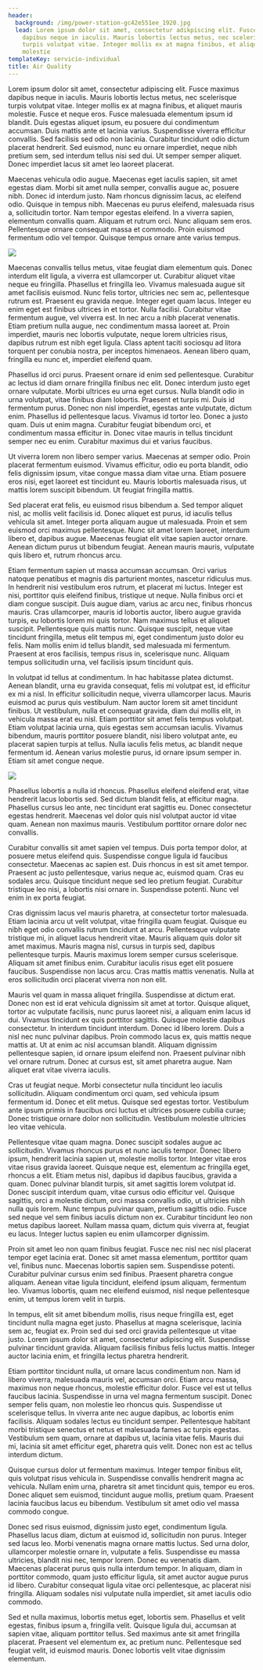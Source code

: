 ```yaml
---
header:
  background: /img/power-station-gc42e551ee_1920.jpg
  lead: Lorem ipsum dolor sit amet, consectetur adikpiscing elit. Fusce maximus
    dapibus neque in iaculis. Mauris lobortis lectus metus, nec scelerisque
    turpis volutpat vitae. Integer mollis ex at magna finibus, et aliquet mauris
    molestie
templateKey: servicio-individual
title: Air Quality
---
```

Lorem ipsum dolor sit amet, consectetur adipiscing elit. Fusce maximus dapibus neque in iaculis. Mauris lobortis lectus metus, nec scelerisque turpis volutpat vitae. Integer mollis ex at magna finibus, et aliquet mauris molestie. Fusce et neque eros. Fusce malesuada elementum ipsum id blandit. Duis egestas aliquet ipsum, eu posuere dui condimentum accumsan. Duis mattis ante et lacinia varius. Suspendisse viverra efficitur convallis. Sed facilisis sed odio non lacinia. Curabitur tincidunt odio dictum placerat hendrerit. Sed euismod, nunc eu ornare imperdiet, neque nibh pretium sem, sed interdum tellus nisi sed dui. Ut semper semper aliquet. Donec imperdiet lacus sit amet leo laoreet placerat.

Maecenas vehicula odio augue. Maecenas eget iaculis sapien, sit amet egestas diam. Morbi sit amet nulla semper, convallis augue ac, posuere nibh. Donec id interdum justo. Nam rhoncus dignissim lacus, ac eleifend odio. Quisque in tempus nibh. Maecenas eu purus eleifend, malesuada risus a, sollicitudin tortor. Nam tempor egestas eleifend. In a viverra sapien, elementum convallis quam. Aliquam et rutrum orci. Nunc aliquam sem eros. Pellentesque ornare consequat massa et commodo. Proin euismod fermentum odio vel tempor. Quisque tempus ornare ante varius tempus.

![](/img/power-station-gc42e551ee_1920.jpg)

Maecenas convallis tellus metus, vitae feugiat diam elementum quis. Donec interdum elit ligula, a viverra est ullamcorper ut. Curabitur aliquet vitae neque eu fringilla. Phasellus et fringilla leo. Vivamus malesuada augue sit amet facilisis euismod. Nunc felis tortor, ultricies nec sem ac, pellentesque rutrum est. Praesent eu gravida neque. Integer eget quam lacus. Integer eu enim eget est finibus ultrices in et tortor. Nulla facilisi. Curabitur vitae fermentum augue, vel viverra est. In nec arcu a nibh placerat venenatis. Etiam pretium nulla augue, nec condimentum massa laoreet at. Proin imperdiet, mauris nec lobortis vulputate, neque lorem ultricies risus, dapibus rutrum est nibh eget ligula. Class aptent taciti sociosqu ad litora torquent per conubia nostra, per inceptos himenaeos. Aenean libero quam, fringilla eu nunc et, imperdiet eleifend quam.

Phasellus id orci purus. Praesent ornare id enim sed pellentesque. Curabitur ac lectus id diam ornare fringilla finibus nec elit. Donec interdum justo eget ornare vulputate. Morbi ultrices eu urna eget cursus. Nulla blandit odio in urna volutpat, vitae finibus diam lobortis. Praesent et turpis mi. Duis id fermentum purus. Donec non nisl imperdiet, egestas ante vulputate, dictum enim. Phasellus id pellentesque lacus. Vivamus id tortor leo. Donec a justo quam. Duis ut enim magna. Curabitur feugiat bibendum orci, et condimentum massa efficitur in. Donec vitae mauris in tellus tincidunt semper nec eu enim. Curabitur maximus dui et varius faucibus.

Ut viverra lorem non libero semper varius. Maecenas at semper odio. Proin placerat fermentum euismod. Vivamus efficitur, odio eu porta blandit, odio felis dignissim ipsum, vitae congue massa diam vitae urna. Etiam posuere eros nisi, eget laoreet est tincidunt eu. Mauris lobortis malesuada risus, ut mattis lorem suscipit bibendum. Ut feugiat fringilla mattis.

Sed placerat erat felis, eu euismod risus bibendum a. Sed tempor aliquet nisl, ac mollis velit facilisis id. Donec aliquet est purus, id iaculis tellus vehicula sit amet. Integer porta aliquam augue ut malesuada. Proin et sem euismod orci maximus pellentesque. Nunc sit amet lorem laoreet, interdum libero et, dapibus augue. Maecenas feugiat elit vitae sapien auctor ornare. Aenean dictum purus ut bibendum feugiat. Aenean mauris mauris, vulputate quis libero et, rutrum rhoncus arcu.

Etiam fermentum sapien ut massa accumsan accumsan. Orci varius natoque penatibus et magnis dis parturient montes, nascetur ridiculus mus. In hendrerit nisi vestibulum eros rutrum, et placerat mi luctus. Integer est nisi, porttitor quis eleifend finibus, tristique ut neque. Nulla finibus orci et diam congue suscipit. Duis augue diam, varius ac arcu nec, finibus rhoncus mauris. Cras ullamcorper, mauris id lobortis auctor, libero augue gravida turpis, eu lobortis lorem mi quis tortor. Nam maximus tellus et aliquet suscipit. Pellentesque quis mattis nunc. Quisque suscipit, neque vitae tincidunt fringilla, metus elit tempus mi, eget condimentum justo dolor eu felis. Nam mollis enim id tellus blandit, sed malesuada mi fermentum. Praesent at eros facilisis, tempus risus in, scelerisque nunc. Aliquam tempus sollicitudin urna, vel facilisis ipsum tincidunt quis.

In volutpat id tellus at condimentum. In hac habitasse platea dictumst. Aenean blandit, urna eu gravida consequat, felis mi volutpat est, id efficitur ex mi a nisl. In efficitur sollicitudin neque, viverra ullamcorper lacus. Mauris euismod ac purus quis vestibulum. Nam auctor lorem sit amet tincidunt finibus. Ut vestibulum, nulla et consequat gravida, diam dui mollis elit, in vehicula massa erat eu nisl. Etiam porttitor sit amet felis tempus volutpat. Etiam volutpat lacinia urna, quis egestas sem accumsan iaculis. Vivamus bibendum, mauris porttitor posuere blandit, nisi libero volutpat ante, eu placerat sapien turpis at tellus. Nulla iaculis felis metus, ac blandit neque fermentum id. Aenean varius molestie purus, id ornare ipsum semper in. Etiam sit amet congue neque.

![](/img/nuclear-power-plant-g310560535_1920.jpg)

Phasellus lobortis a nulla id rhoncus. Phasellus eleifend eleifend erat, vitae hendrerit lacus lobortis sed. Sed dictum blandit felis, at efficitur magna. Phasellus cursus leo ante, nec tincidunt erat sagittis eu. Donec consectetur egestas hendrerit. Maecenas vel dolor quis nisl volutpat auctor id vitae quam. Aenean non maximus mauris. Vestibulum porttitor ornare dolor nec convallis.

Curabitur convallis sit amet sapien vel tempus. Duis porta tempor dolor, at posuere metus eleifend quis. Suspendisse congue ligula id faucibus consectetur. Maecenas ac sapien est. Duis rhoncus in est sit amet tempor. Praesent ac justo pellentesque, varius neque ac, euismod quam. Cras eu sodales arcu. Quisque tincidunt neque sed leo pretium feugiat. Curabitur tristique leo nisi, a lobortis nisi ornare in. Suspendisse potenti. Nunc vel enim in ex porta feugiat.

Cras dignissim lacus vel mauris pharetra, at consectetur tortor malesuada. Etiam lacinia arcu ut velit volutpat, vitae fringilla quam feugiat. Quisque eu nibh eget odio convallis rutrum tincidunt at arcu. Pellentesque vulputate tristique mi, in aliquet lacus hendrerit vitae. Mauris aliquam quis dolor sit amet maximus. Mauris magna nisl, cursus in turpis sed, dapibus pellentesque turpis. Mauris maximus lorem semper cursus scelerisque. Aliquam sit amet finibus enim. Curabitur iaculis risus eget elit posuere faucibus. Suspendisse non lacus arcu. Cras mattis mattis venenatis. Nulla at eros sollicitudin orci placerat viverra non non elit.

Mauris vel quam in massa aliquet fringilla. Suspendisse at dictum erat. Donec non est id erat vehicula dignissim sit amet at tortor. Quisque aliquet, tortor ac vulputate facilisis, nunc purus laoreet nisi, a aliquam enim lacus id dui. Vivamus tincidunt ex quis porttitor sagittis. Quisque molestie dapibus consectetur. In interdum tincidunt interdum. Donec id libero lorem. Duis a nisl nec nunc pulvinar dapibus. Proin commodo lacus ex, quis mattis neque mattis at. Ut at enim ac nisl accumsan blandit. Aliquam dignissim pellentesque sapien, id ornare ipsum eleifend non. Praesent pulvinar nibh vel ornare rutrum. Donec at cursus est, sit amet pharetra augue. Nam aliquet erat vitae viverra iaculis.

Cras ut feugiat neque. Morbi consectetur nulla tincidunt leo iaculis sollicitudin. Aliquam condimentum orci quam, sed vehicula ipsum fermentum id. Donec et elit metus. Quisque sed egestas tortor. Vestibulum ante ipsum primis in faucibus orci luctus et ultrices posuere cubilia curae; Donec tristique ornare dolor non sollicitudin. Vestibulum molestie ultricies leo vitae vehicula.

Pellentesque vitae quam magna. Donec suscipit sodales augue ac sollicitudin. Vivamus rhoncus purus et nunc iaculis tempor. Donec libero ipsum, hendrerit lacinia sapien ut, molestie mollis tortor. Integer vitae eros vitae risus gravida laoreet. Quisque neque est, elementum ac fringilla eget, rhoncus a elit. Etiam metus nisl, dapibus id dapibus faucibus, gravida a quam. Donec pulvinar blandit turpis, sit amet sagittis lorem volutpat id. Donec suscipit interdum quam, vitae cursus odio efficitur vel. Quisque sagittis, orci a molestie dictum, orci massa convallis odio, ut ultricies nibh nulla quis lorem. Nunc tempus pulvinar quam, pretium sagittis odio. Fusce sed neque vel sem finibus iaculis dictum non ex. Curabitur tincidunt leo non metus dapibus laoreet. Nullam massa quam, dictum quis viverra at, feugiat eu lacus. Integer luctus sapien eu enim ullamcorper dignissim.

Proin sit amet leo non quam finibus feugiat. Fusce nec nisl nec nisl placerat tempor eget lacinia erat. Donec sit amet massa elementum, porttitor quam vel, finibus nunc. Maecenas lobortis sapien sem. Suspendisse potenti. Curabitur pulvinar cursus enim sed finibus. Praesent pharetra congue aliquam. Aenean vitae ligula tincidunt, eleifend ipsum aliquam, fermentum leo. Vivamus lobortis, quam nec eleifend euismod, nisl neque pellentesque enim, ut tempus lorem velit in turpis.

In tempus, elit sit amet bibendum mollis, risus neque fringilla est, eget tincidunt nulla magna eget justo. Phasellus at magna scelerisque, lacinia sem ac, feugiat ex. Proin sed dui sed orci gravida pellentesque ut vitae justo. Lorem ipsum dolor sit amet, consectetur adipiscing elit. Suspendisse pulvinar tincidunt gravida. Aliquam facilisis finibus felis luctus mattis. Integer auctor lacinia enim, et fringilla lectus pharetra hendrerit.

Etiam porttitor tincidunt nulla, ut ornare lacus condimentum non. Nam id libero viverra, malesuada mauris vel, accumsan orci. Etiam arcu massa, maximus non neque rhoncus, molestie efficitur dolor. Fusce vel est ut tellus faucibus lacinia. Suspendisse in urna vel magna fermentum suscipit. Donec semper felis quam, non molestie leo rhoncus quis. Suspendisse ut scelerisque tellus. In viverra ante nec augue dapibus, ac lobortis enim facilisis. Aliquam sodales lectus eu tincidunt semper. Pellentesque habitant morbi tristique senectus et netus et malesuada fames ac turpis egestas. Vestibulum sem quam, ornare at dapibus ut, lacinia vitae felis. Mauris dui mi, lacinia sit amet efficitur eget, pharetra quis velit. Donec non est ac tellus interdum dictum.

Quisque cursus dolor ut fermentum maximus. Integer tempor finibus elit, quis volutpat risus vehicula in. Suspendisse convallis hendrerit magna ac vehicula. Nullam enim urna, pharetra sit amet tincidunt quis, tempor eu eros. Donec aliquet sem euismod, tincidunt augue mollis, pretium quam. Praesent lacinia faucibus lacus eu bibendum. Vestibulum sit amet odio vel massa commodo congue.

Donec sed risus euismod, dignissim justo eget, condimentum ligula. Phasellus lacus diam, dictum at euismod id, sollicitudin non purus. Integer sed lacus leo. Morbi venenatis magna ornare mattis luctus. Sed urna dolor, ullamcorper molestie ornare in, vulputate a felis. Suspendisse eu massa ultricies, blandit nisi nec, tempor lorem. Donec eu venenatis diam. Maecenas placerat purus quis nulla interdum tempor. In aliquam, diam in porttitor commodo, quam justo efficitur ligula, sit amet auctor augue purus id libero. Curabitur consequat ligula vitae orci pellentesque, ac placerat nisi fringilla. Aliquam sodales nisi vulputate nulla imperdiet, sit amet iaculis odio commodo.

Sed et nulla maximus, lobortis metus eget, lobortis sem. Phasellus et velit egestas, finibus ipsum a, fringilla velit. Quisque ligula dui, accumsan at sapien vitae, aliquam porttitor tellus. Sed maximus ante sit amet fringilla placerat. Praesent vel elementum ex, ac pretium nunc. Pellentesque sed feugiat velit, id euismod mauris. Donec lobortis velit vitae dignissim elementum.